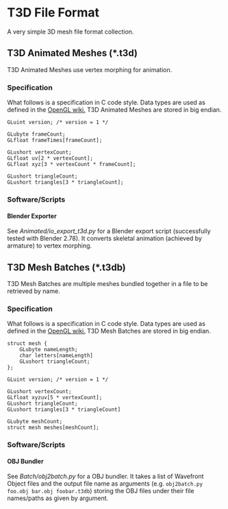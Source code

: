 # T3D File Format

A very simple 3D mesh file format collection.

## T3D Animated Meshes (*.t3d)

T3D Animated Meshes use vertex morphing for animation.

### Specification

What follows is a specification in C code style. Data types are used as defined in the [OpenGL wiki.](https://www.opengl.org/wiki/OpenGL_Type) T3D Animated Meshes are stored in big endian.

    GLuint version; /* version = 1 */
    
    GLubyte frameCount;
    GLfloat frameTimes[frameCount];
    
    GLushort vertexCount;
    GLfloat uv[2 * vertexCount];
    GLfloat xyz[3 * vertexCount * frameCount];
    
    GLushort triangleCount;
    GLushort triangles[3 * triangleCount];

### Software/Scripts

#### Blender Exporter

See *Animated/io_export_t3d.py* for a Blender export script (successfully tested with Blender 2.78). It converts skeletal animation (achieved by armature) to vertex morphing.

## T3D Mesh Batches (*.t3db)

T3D Mesh Batches are multiple meshes bundled together in a file to be retrieved by name.

### Specification

What follows is a specification in C code style. Data types are used as defined in the [OpenGL wiki.](https://www.opengl.org/wiki/OpenGL_Type) T3D Mesh Batches are stored in big endian.

    struct mesh {
        GLubyte nameLength;
        char letters[nameLength]
        GLushort triangleCount;
    };
    
    GLuint version; /* version = 1 */
    
    GLushort vertexCount;
    GLfloat xyzuv[5 * vertexCount];
    GLushort triangleCount;
    GLushort triangles[3 * triangleCount]
    
    GLubyte meshCount;
    struct mesh meshes[meshCount];

### Software/Scripts

#### OBJ Bundler

See *Batch/obj2batch.py* for a OBJ bundler. It takes a list of Wavefront Object files and the output file name as arguments (e.g. `obj2batch.py foo.obj bar.obj foobar.t3db`) storing the OBJ files under their file names/paths as given by argument.